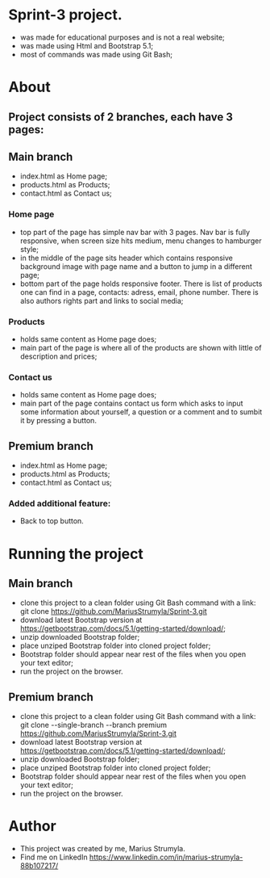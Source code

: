 # Sprint-3 project.

* was made for educational purposes and is not a real website;
* was made using Html and Bootstrap 5.1;
* most of commands was made using Git Bash;

# About
## Project consists of 2 branches, each have 3 pages:
## Main branch
* index.html as Home page;
* products.html as Products;
* contact.html as Contact us;

### Home page
* top part of the page has simple nav bar with 3 pages. Nav bar is fully responsive,
when screen size hits medium, menu changes to hamburger style;
* in the middle of the page sits header which contains responsive background image with page name and a button
to jump in a different page;
* bottom part of the page holds responsive footer. There is list of products one can find in a page, contacts: adress, email, phone number.
There is also authors rights part and links to social media;

### Products
* holds same content as Home page does;
* main part of the page is where all of the products are shown with little of description and prices;

### Contact us
* holds same content as Home page does;
* main part of the page contains contact us form which asks to input some information about yourself,
a question or a comment and to sumbit it by pressing a  button.

## Premium branch
* index.html as Home page;
* products.html as Products;
* contact.html as Contact us;

### Added additional feature:
* Back to top button.

# Running the project
## Main branch
* clone this project to a clean folder using Git Bash command with a link: git clone https://github.com/MariusStrumyla/Sprint-3.git
* download latest Bootstrap version at https://getbootstrap.com/docs/5.1/getting-started/download/;
* unzip downloaded Bootstrap folder;
* place unziped Bootstrap folder into cloned project folder;
* Bootstrap folder should appear near rest of the files when you open your text editor;
* run the project on the browser.

## Premium branch
* clone this project to a clean folder using Git Bash command with a link: git clone --single-branch --branch premium https://github.com/MariusStrumyla/Sprint-3.git
* download latest Bootstrap version at https://getbootstrap.com/docs/5.1/getting-started/download/;
* unzip downloaded Bootstrap folder;
* place unziped Bootstrap folder into cloned project folder;
* Bootstrap folder should appear near rest of the files when you open your text editor;
* run the project on the browser.

# Author
* This project was created by me, Marius Strumyla.
* Find me on LinkedIn https://www.linkedin.com/in/marius-strumyla-88b107217/
